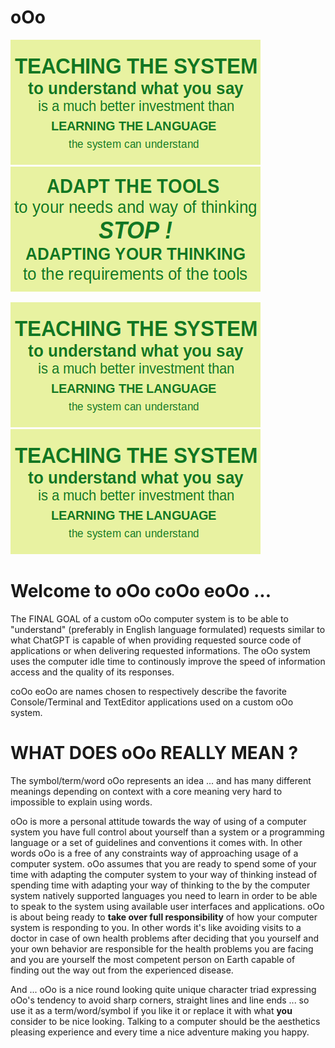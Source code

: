 # oOo 
![oOo Guidelines 01 png](o0o_about_guidelines.o0o_001.png "There is only NOW, so start teaching it NOW ...") 
![oOo Guidelines 03 png](o0o_about_guidelines.o0o_003.png "There is only NOW, so start adapting them NOW ...") 

![oOo Guidelines gif](o0o_about_guidelines.o0o.gif "May the power of  oOo  be with you!") 
![oOo Guidelines gif](o0o_about_guidelines.o0o.gif "Be well and have a best day ever!") 

#	Welcome to		oOo	coOo	eoOo	...

The FINAL GOAL of a custom  oOo  computer system is to be able to "understand" (preferably in English language formulated) requests similar to what ChatGPT is capable of when providing requested source code of applications or when delivering requested informations. The  oOo  system uses the computer idle time to continously improve the speed of information access and the quality of its responses. 

coOo	eoOo	are names chosen to respectively describe the favorite  Console/Terminal and TextEditor applications used on a custom  oOo  system. 

# WHAT DOES  oOo  REALLY MEAN ?

The symbol/term/word  oOo  represents an idea ... and has many different meanings depending on context with a core meaning very hard to impossible to explain using words. 

oOo  is more a personal attitude towards the way of using of a computer system you have full control about yourself than a system or a programming language or a set of guidelines and conventions it comes with. In other words  oOo  is a free of any constraints way of approaching usage of a computer system.   oOo  assumes that you are ready to spend some of your time with adapting the computer system to your way of thinking instead of spending time with adapting your way of thinking to the by the computer system natively supported languages you need to learn in order to be able to speak to the system using available user interfaces and applications.  oOo is about being ready to **take over full responsibility** of how your computer system is responding to you. In other words it's like avoiding visits to a doctor in case of own health problems after deciding that you yourself and your own behavior are responsible for the health problems you are facing and you are yourself the most competent person on Earth capable of finding out the way out from the experienced disease. 

And ...  oOo  is a nice round looking quite unique character triad expressing oOo's tendency to avoid sharp corners, straight lines and line ends ... so use it as a term/word/symbol if you like it or replace it with what **you** consider to be nice looking. Talking to a computer should be the aesthetics pleasing experience and every time a nice adventure making you happy. 
